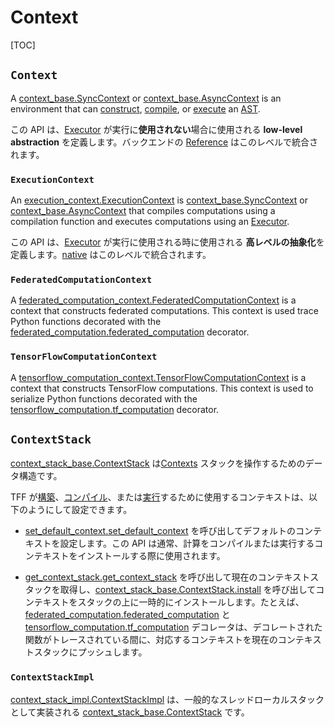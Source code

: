 # Context

[TOC]

## `Context`

A [context_base.SyncContext](https://github.com/tensorflow/federated/blob/main/tensorflow_federated/python/core/impl/context_stack/context_base.py) or [context_base.AsyncContext](https://github.com/tensorflow/federated/blob/main/tensorflow_federated/python/core/impl/context_stack/context_base.py) is an environment that can [construct](tracing.md), [compile](compilation.md), or [execute](execution.md) an [AST](compilation.md#ast).

この API は、[Executor](execution.md#executor) が実行に**使用されない**場合に使用される **low-level abstraction** を定義します。バックエンドの [Reference](backend.md#reference) はこのレベルで統合されます。

### `ExecutionContext`

An [execution_context.ExecutionContext](https://github.com/tensorflow/federated/blob/main/tensorflow_federated/python/core/impl/execution_contexts/execution_context.py) is [context_base.SyncContext](https://github.com/tensorflow/federated/blob/main/tensorflow_federated/python/core/impl/context_stack/context_base.py) or [context_base.AsyncContext](https://github.com/tensorflow/federated/blob/main/tensorflow_federated/python/core/impl/context_stack/context_base.py) that compiles computations using a compilation function and executes computations using an [Executor](execution.md#executor).

この API は、[Executor](execution.md#executor) が実行に使用される時に使用される **高レベルの抽象化**を定義します。[native](backend.md#native) はこのレベルで統合されます。

### `FederatedComputationContext`

A [federated_computation_context.FederatedComputationContext](https://github.com/tensorflow/federated/blob/main/tensorflow_federated/python/core/impl/federated_context/federated_computation_context.py) is a context that constructs federated computations. This context is used trace Python functions decorated with the [federated_computation.federated_computation](https://github.com/tensorflow/federated/blob/main/tensorflow_federated/python/core/impl/federated_context/federated_computation.py) decorator.

### `TensorFlowComputationContext`

A [tensorflow_computation_context.TensorFlowComputationContext](https://github.com/tensorflow/federated/blob/main/tensorflow_federated/python/core/impl/tensorflow_context/tensorflow_computation_context.py) is a context that constructs TensorFlow computations. This context is used to serialize Python functions decorated with the [tensorflow_computation.tf_computation](https://github.com/tensorflow/federated/blob/main/tensorflow_federated/python/core/impl/tensorflow_context/tensorflow_computation.py) decorator.

## `ContextStack`

[context_stack_base.ContextStack](https://github.com/tensorflow/federated/blob/main/tensorflow_federated/python/core/impl/context_stack/context_stack_base.py) は[Contexts](#context) スタックを操作するためのデータ構造です。

TFF が[構築](tracing.md)、[コンパイル](compilation.md)、または[実行](execution.md)するために使用するコンテキストは、以下のようにして設定できます。

- [set_default_context.set_default_context](https://github.com/tensorflow/federated/blob/main/tensorflow_federated/python/core/impl/context_stack/set_default_context.py) を呼び出してデフォルトのコンテキストを設定します。この API は通常、計算をコンパイルまたは実行するコンテキストをインストールする際に使用されます。

- [get_context_stack.get_context_stack](https://github.com/tensorflow/federated/blob/main/tensorflow_federated/python/core/impl/context_stack/get_context_stack.py) を呼び出して現在のコンテキストスタックを取得し、[context_stack_base.ContextStack.install](https://github.com/tensorflow/federated/blob/main/tensorflow_federated/python/core/impl/context_stack/context_stack_base.py) を呼び出してコンテキストをスタックの上に一時的にインストールします。たとえば、[federated_computation.federated_computation](https://github.com/tensorflow/federated/blob/main/tensorflow_federated/python/core/impl/federated_context/federated_computation.py) と [tensorflow_computation.tf_computation](https://github.com/tensorflow/federated/blob/main/tensorflow_federated/python/core/impl/tensorflow_context/tensorflow_computation.py) デコレータは、デコレートされた関数がトレースされている間に、対応するコンテキストを現在のコンテキストスタックにプッシュします。

### `ContextStackImpl`

[context_stack_impl.ContextStackImpl](https://github.com/tensorflow/federated/blob/main/tensorflow_federated/python/core/impl/context_stack/context_stack_impl.py) は、一般的なスレッドローカルスタックとして実装される [context_stack_base.ContextStack](https://github.com/tensorflow/federated/blob/main/tensorflow_federated/python/core/impl/context_stack/context_stack_base.py) です。
